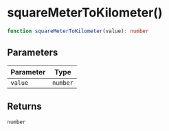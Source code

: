 # squareMeterToKilometer()

```ts
function squareMeterToKilometer(value): number
```

## Parameters

| Parameter | Type |
| ------ | ------ |
| `value` | `number` |

## Returns

`number`
